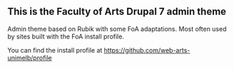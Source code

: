 This is the Faculty of Arts Drupal 7 admin theme
------------------------------------------------

Admin theme based on Rubik with some FoA adaptations. Most often used by sites
built with the FoA install profile.

You can find the install profile at https://github.com/web-arts-unimelb/profile
